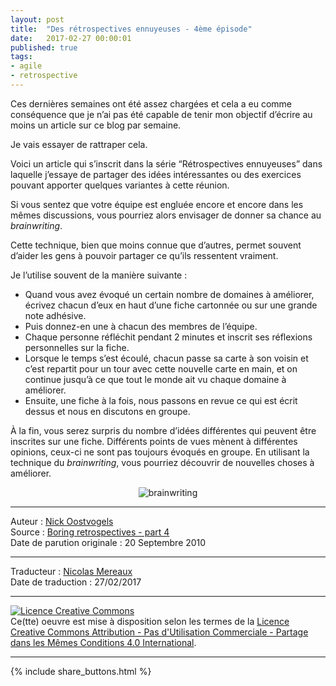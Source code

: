 ```yaml
---
layout: post
title:  "Des rétrospectives ennuyeuses - 4ème épisode"
date:   2017-02-27 00:00:01
published: true
tags: 
- agile
- retrospective
---
```


Ces dernières semaines ont été assez chargées et cela a eu comme conséquence que je n’ai pas été capable de tenir mon objectif d’écrire au moins un article sur ce blog par semaine.

Je vais essayer de rattraper cela.

Voici un article qui s’inscrit dans la série “Rétrospectives ennuyeuses” dans laquelle j’essaye de partager des idées intéressantes ou des exercices pouvant apporter quelques variantes à cette réunion.

Si vous sentez que votre équipe est engluée encore et encore dans les mêmes discussions, vous pourriez alors envisager de donner sa chance au  _brainwriting_.

Cette technique, bien que moins connue que d’autres, permet souvent d’aider les gens à pouvoir partager ce qu’ils ressentent vraiment.

Je l’utilise souvent de la manière suivante :

* Quand vous avez évoqué un certain nombre de domaines à améliorer, écrivez chacun d’eux en haut d’une fiche cartonnée ou sur une grande note adhésive.
* Puis donnez-en une à chacun des membres de l’équipe.
* Chaque personne réfléchit pendant 2 minutes et inscrit ses réflexions personnelles sur la fiche.
* Lorsque le temps s’est écoulé, chacun passe sa carte à son voisin et c’est repartit pour un tour avec cette nouvelle carte en main, et on continue jusqu’à ce que tout le monde ait vu chaque domaine à améliorer.
* Ensuite, une fiche à la fois, nous passons en revue ce qui est écrit dessus et nous en discutons en groupe.

À la fin, vous serez surpris du nombre d’idées différentes qui peuvent être inscrites sur une fiche.
Différents points de vues mènent à différentes opinions, ceux-ci ne sont pas toujours évoqués en groupe. En utilisant la technique du _brainwriting_, vous pourriez découvrir de nouvelles choses à améliorer.

<div align="center">
  <img title="brainwriting" src="{{ site.url }}assets/retrospectives_ennuyeuses/brainwriting1_fr.png" />
</div>

---
Auteur : [Nick Oostvogels](https://skycoach.be/ss/)  
Source : [Boring retrospectives - part 4](https://skycoach.be/2010/09/20/boring-retrospectives-part-4/)  
Date de parution originale : 20 Septembre 2010  

---
Traducteur : [Nicolas Mereaux](http://www.les-traducteurs-agiles.org/traducteurs/)  
Date de traduction : 27/02/2017  

---

<a rel="license" href="http://creativecommons.org/licenses/by-nc-sa/4.0/"><img alt="Licence Creative Commons" style="border-width:0" src="http://i.creativecommons.org/l/by-nc-sa/4.0/88x31.png" /></a><br />Ce(tte) oeuvre est mise à disposition selon les termes de la <a rel="license" href="http://creativecommons.org/licenses/by-nc-sa/4.0/">Licence Creative Commons Attribution - Pas d'Utilisation Commerciale - Partage dans les Mêmes Conditions 4.0 International</a>.

---

{% include share_buttons.html %}
